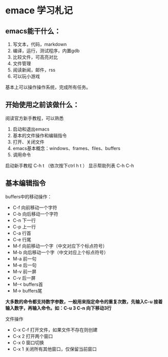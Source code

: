 # emace 学习札记
## emacs能干什么：
1. 写文本，代码，markdown
2. 编译，运行，测试程序，内置gdb
3. 比较文件，可高亮对比
4. 文件管理
5. 阅读新闻，邮件，rss
6. 可以玩小游戏

基本上可以操作操作系统，完成所有任务。

## 开始使用之前该做什么：
阅读官方新手教程，可以熟悉

1. 启动和退出emacs
2. 基本的文件操作和编辑指令
3. 打开、关闭文件
4. emacs基本概念：windows、frames、files、buffers
5. 调用命令

启动新手教程 C-h t （依次按下ctrl h t ）
显示帮助列表 C-h C-h

## 基本编辑指令
buffers中的移动操作：
-  C-f 向前移动一个字符
-  C-b 向后移动一个字符
-  C-n 下一行
-  C-p 上一行
-  C-a 行首
-  C-e 行尾
-  M-f 向前移动一个字（中文对应下个标点符号）
-  M-b 向后移动一个字（中文对应上个标点符号）
-  M-a 前一句
-  M-e 后一句
-  M-v 前一屏
-  C-v 后一屏
-  M-< buffers首
-  M-> buffers尾


  **大多数的命令都支持数字参数，一般用来指定命令的重复次数，先输入C-u 接着输入数字，再输入命令。如：C-u 3 C-n 向下移动3行**

文件操作
- C-x C-f 打开文件，如果文件不存在则创建
- C-x 2 打开两个窗口
- C-x 0 窗口切换
- C-x 1 关闭所有其他窗口，仅保留当前窗口
